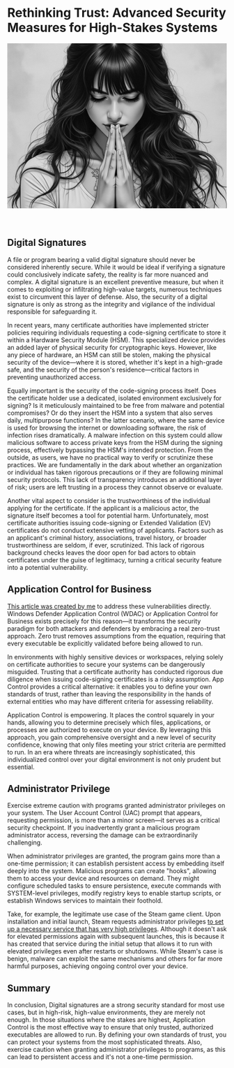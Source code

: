 # Rethinking Trust: Advanced Security Measures for High-Stakes Systems

<div align="center">
<img src="https://raw.githubusercontent.com/HotCakeX/.github/refs/heads/main/Pictures/PNG%20and%20JPG/fFDStthhT.jpg" alt="Rethinking Trust: Advanced Security Measures for High-Stakes Systems" width="600">
</div>

<br>

<br>

## Digital Signatures

A file or program bearing a valid digital signature should never be considered inherently secure. While it would be ideal if verifying a signature could conclusively indicate safety, the reality is far more nuanced and complex. A digital signature is an excellent preventive measure, but when it comes to exploiting or infiltrating high-value targets, numerous techniques exist to circumvent this layer of defense. Also, the security of a digital signature is only as strong as the integrity and vigilance of the individual responsible for safeguarding it.

In recent years, many certificate authorities have implemented stricter policies requiring individuals requesting a code-signing certificate to store it within a Hardware Security Module (HSM). This specialized device provides an added layer of physical security for cryptographic keys. However, like any piece of hardware, an HSM can still be stolen, making the physical security of the device—where it is stored, whether it's kept in a high-grade safe, and the security of the person's residence—critical factors in preventing unauthorized access.

Equally important is the security of the code-signing process itself. Does the certificate holder use a dedicated, isolated environment exclusively for signing? Is it meticulously maintained to be free from malware and potential compromises? Or do they insert the HSM into a system that also serves daily, multipurpose functions? In the latter scenario, where the same device is used for browsing the internet or downloading software, the risk of infection rises dramatically. A malware infection on this system could allow malicious software to access private keys from the HSM during the signing process, effectively bypassing the HSM's intended protection. From the outside, as users, we have no practical way to verify or scrutinize these practices. We are fundamentally in the dark about whether an organization or individual has taken rigorous precautions or if they are following minimal security protocols. This lack of transparency introduces an additional layer of risk; users are left trusting in a process they cannot observe or evaluate.

Another vital aspect to consider is the trustworthiness of the individual applying for the certificate. If the applicant is a malicious actor, the signature itself becomes a tool for potential harm. Unfortunately, most certificate authorities issuing code-signing or Extended Validation (EV) certificates do not conduct extensive vetting of applicants. Factors such as an applicant's criminal history, associations, travel history, or broader trustworthiness are seldom, if ever, scrutinized. This lack of rigorous background checks leaves the door open for bad actors to obtain certificates under the guise of legitimacy, turning a critical security feature into a potential vulnerability.

## Application Control for Business

[This article was created by me](https://github.com/HotCakeX/Harden-Windows-Security/wiki/WDAC-policy-for-BYOVD-Kernel-mode-only-protection) to address these vulnerabilities directly. Windows Defender Application Control (WDAC) or Application Control for Business exists precisely for this reason—it transforms the security paradigm for both attackers and defenders by embracing a real zero-trust approach. Zero trust removes assumptions from the equation, requiring that every executable be explicitly validated before being allowed to run.

In environments with highly sensitive devices or workspaces, relying solely on certificate authorities to secure your systems can be dangerously misguided. Trusting that a certificate authority has conducted rigorous due diligence when issuing code-signing certificates is a risky assumption. App Control provides a critical alternative: it enables you to define your own standards of trust, rather than leaving the responsibility in the hands of external entities who may have different criteria for assessing reliability.

Application Control is empowering. It places the control squarely in your hands, allowing you to determine precisely which files, applications, or processes are authorized to execute on your device. By leveraging this approach, you gain comprehensive oversight and a new level of security confidence, knowing that only files meeting your strict criteria are permitted to run. In an era where threats are increasingly sophisticated, this individualized control over your digital environment is not only prudent but essential.

## Administrator Privilege

Exercise extreme caution with programs granted administrator privileges on your system. The User Account Control (UAC) prompt that appears, requesting permission, is more than a minor screen—it serves as a critical security checkpoint. If you inadvertently grant a malicious program administrator access, reversing the damage can be extraordinarily challenging.

When administrator privileges are granted, the program gains more than a one-time permission; it can establish persistent access by embedding itself deeply into the system. Malicious programs can create "hooks", allowing them to access your device and resources on demand. They might configure scheduled tasks to ensure persistence, execute commands with SYSTEM-level privileges, modify registry keys to enable startup scripts, or establish Windows services to maintain their foothold.

Take, for example, the legitimate use case of the Steam game client. Upon installation and initial launch, Steam requests administrator privileges [to set up a necessary service that has very high privileges](https://learn.microsoft.com/en-us/windows/win32/services/localsystem-account). Although it doesn't ask for elevated permissions again with subsequent launches, this is because it has created that service during the initial setup that allows it to run with elevated privileges even after restarts or shutdowns. While Steam's case is benign, malware can exploit the same mechanisms and others for far more harmful purposes, achieving ongoing control over your device.

## Summary

In conclusion, Digital signatures are a strong security standard for most use cases, but in high-risk, high-value environments, they are merely not enough. In those situations where the stakes are highest, Application Control is the most effective way to ensure that only trusted, authorized executables are allowed to run. By defining your own standards of trust, you can protect your systems from the most sophisticated threats. Also, exercise caution when granting administrator privileges to programs, as this can lead to persistent access and it's not a one-time permission.

<br>
